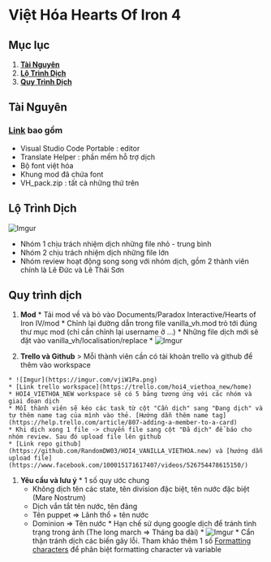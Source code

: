# Việt Hóa Hearts Of Iron 4

## Mục lục
  1. [**Tài Nguyên**](#tài-nguyên)
  1. [**Lộ Trình Dịch**](#lộ-trình-dịch)
  1. [**Quy Trình Dịch**](#quy-trình-dịch)

## Tài Nguyên
### [Link](https://drive.google.com/drive/folders/1GcsTJVj2rh-PeA-iKQaxqkkv4UmRlgg7?usp=sharing) bao gồm
  * Visual Studio Code Portable : editor
  * Translate Helper            : phần mềm hỗ trợ dịch 
  * Bộ font việt hóa
  * Khung mod đã chứa font
  * VH_pack.zip : tất cả những thứ trên

## Lộ Trình Dịch
![Imgur](https://imgur.com/ynADp89.png "flow")
  * Nhóm 1 chịu trách nhiệm dịch những file nhỏ - trung bình
  * Nhóm 2 chịu trách nhiệm dịch những file lớn
  * Nhóm review hoạt động song song với nhóm dịch, gồm 2 thành viên chính là Lê Đức và Lê Thái Sơn

## Quy trình dịch
  1. **Mod**
    * Tải mod về và bỏ vào Documents/Paradox Interactive/Hearts of Iron IV/mod
    * Chỉnh lại đường dẫn trong file vanilla_vh.mod trỏ tới đúng thư mục mod (chỉ cần chỉnh lại username ở ...)
    * Những file dịch mới sẽ đặt vào vanilla_vh/localisation/replace
    * ![Imgur](https://imgur.com/IlJcm07.png 'vanilla_vh.mod')
    
  1. **Trello và Github**
    > Mỗi thành viên cần có tài khoản trello và github để thêm vào workspace
  
    * ![Imgur](https://imgur.com/vjiW1Pa.png)
    * [Link trello workspace](https://trello.com/hoi4_viethoa_new/home)
    * HOI4_VIETHOA_NEW workspace sẽ có 5 bảng tương ứng với các nhóm và giai đoạn dịch
    * Mỗi thành viên sẽ kéo các task từ cột "Cần dịch" sang "Đang dịch" và tự thêm name tag của mình vào thẻ. [Hướng dẫn thêm name tag](https://help.trello.com/article/807-adding-a-member-to-a-card) 
    * Khi dịch xong 1 file -> chuyển file sang cột "Đã dịch" để báo cho nhóm review. Sau đó upload file lên github
    * [Link repo github](https://github.com/RandomDW03/HOI4_VANILLA_VIETHOA.new) và [hướng dẫn upload file](https://www.facebook.com/100015171617407/videos/526754478615150/)

  1. **Yêu cầu và lưu ý**
    * 1 số quy ước chung
      * Không dịch tên các state, tên division đặc biệt, tên nước đặc biệt (Mare Nostrum)
      * Dịch vắn tắt tên nước, tên đảng
      * Tên puppet => Lãnh thổ + tên nước
      * Dominion => Tên nước
    * Hạn chế sử dụng google dịch để tránh tình trạng trong ảnh (The long march => Tháng ba dài)
    * ![Imgur](https://imgur.com/U8rU7pf.png)
    * Cẩn thận tránh dịch các biến gây lỗi. Tham khảo thêm 1 số [Formatting characters](https://hoi4.paradoxwikis.com/Localisation#Formatting_characters) để phân biệt formatting character và variable

